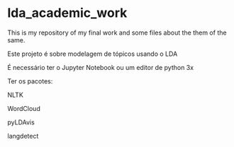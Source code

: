 # lda_academic_work
This is my repository of my final work and some files about the them of the same. 


Este projeto é sobre modelagem de tópicos usando o LDA 

É necessário ter o Jupyter Notebook ou um editor de python 3x

Ter os pacotes:

NLTK 

WordCloud 

pyLDAvis

langdetect



